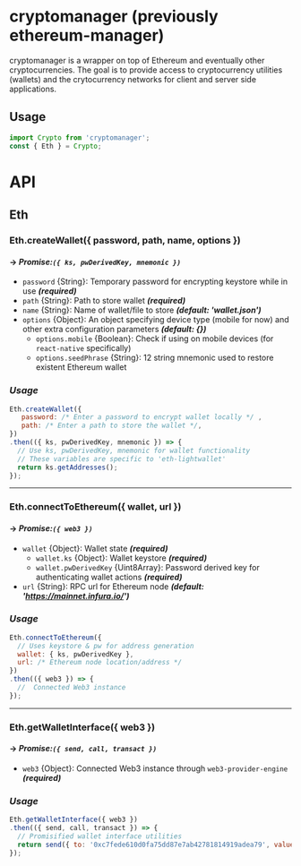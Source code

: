 # cryptomanager (previously ethereum-manager)
cryptomanager is a wrapper on top of Ethereum and eventually other cryptocurrencies. The goal is to provide access to cryptocurrency utilities (wallets) and the crytocurrency networks for client and server side applications.

## Usage
```javascript
import Crypto from 'cryptomanager';
const { Eth } = Crypto;
```

# API
## Eth
### **Eth.createWallet({ password, path, name, options })**
#### -> ***Promise:`({ ks, pwDerivedKey, mnemonic })`***
- `password` {String}: Temporary password for encrypting keystore while in use ***(required)***
- `path` {String}: Path to store wallet ***(required)***
- `name` {String}: Name of wallet/file to store ***(default: 'wallet.json')***
- `options` {Object}: An object specifying device type (mobile for now) and other extra configuration parameters ***(default: {})***
  - `options.mobile` {Boolean}: Check if using on mobile devices (for `react-native` specifically)
  - `options.seedPhrase` {String}: 12 string mnemonic used to restore existent Ethereum wallet
### *Usage*
```javascript
Eth.createWallet({
   password: /* Enter a password to encrypt wallet locally */ ,
   path: /* Enter a path to store the wallet */,
})
.then(({ ks, pwDerivedKey, mnemonic }) => {
  // Use ks, pwDerivedKey, mnemonic for wallet functionality
  // These variables are specific to 'eth-lightwallet'
  return ks.getAddresses();
});
```
-- -
### **Eth.connectToEthereum({ wallet, url })**
#### -> ***Promise:`({ web3 })`***
- `wallet` {Object}: Wallet state ***(required)***
  - `wallet.ks` {Object}: Wallet keystore ***(required)***
  - `wallet.pwDerivedKey` {Uint8Array}: Password derived key for authenticating wallet actions ***(required)***
- `url` {String}: RPC url for Ethereum node ***(default: 'https://mainnet.infura.io/')***
### *Usage*
```javascript
Eth.connectToEthereum({
  // Uses keystore & pw for address generation
  wallet: { ks, pwDerivedKey },
  url: /* Ethereum node location/address */
})
.then(({ web3 }) => {
  //  Connected Web3 instance
});
```
-- -
### **Eth.getWalletInterface({ web3 })**
#### -> ***Promise:`({ send, call, transact })`***
- `web3` {Object}: Connected Web3 instance through `web3-provider-engine` ***(required)***
### *Usage*
```javascript
Eth.getWalletInterface({ web3 })
.then(({ send, call, transact }) => {
  // Promisified wallet interface utilities
  return send({ to: '0xc7fede610d0fa75dd87e7ab42781814919adea79', value: web3.toWei(100000, 'ether')});
});
```
